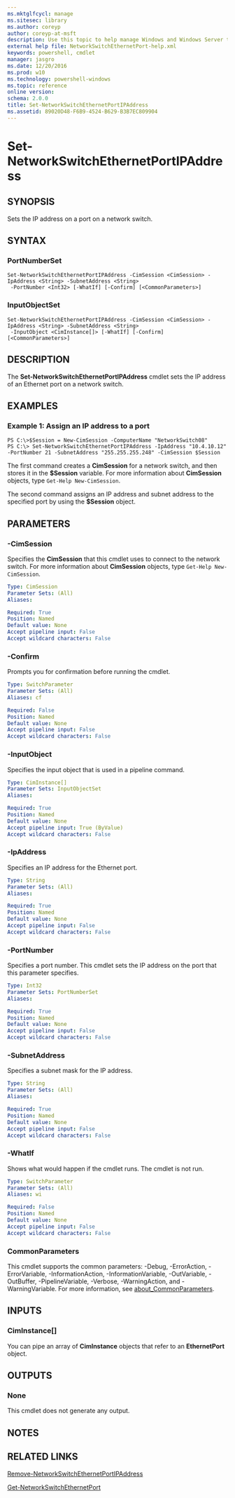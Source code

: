 ```yaml
---
ms.mktglfcycl: manage
ms.sitesec: library
ms.author: coreyp
author: coreyp-at-msft
description: Use this topic to help manage Windows and Windows Server technologies with Windows PowerShell.
external help file: NetworkSwitchEthernetPort-help.xml
keywords: powershell, cmdlet
manager: jasgro
ms.date: 12/20/2016
ms.prod: w10
ms.technology: powershell-windows
ms.topic: reference
online version: 
schema: 2.0.0
title: Set-NetworkSwitchEthernetPortIPAddress
ms.assetid: 89020D48-F6B9-4524-B629-B3B7EC809904
---
```


# Set-NetworkSwitchEthernetPortIPAddress

## SYNOPSIS
Sets the IP address on a port on a network switch.

## SYNTAX

### PortNumberSet
```
Set-NetworkSwitchEthernetPortIPAddress -CimSession <CimSession> -IpAddress <String> -SubnetAddress <String>
 -PortNumber <Int32> [-WhatIf] [-Confirm] [<CommonParameters>]
```

### InputObjectSet
```
Set-NetworkSwitchEthernetPortIPAddress -CimSession <CimSession> -IpAddress <String> -SubnetAddress <String>
 -InputObject <CimInstance[]> [-WhatIf] [-Confirm] [<CommonParameters>]
```

## DESCRIPTION
The **Set-NetworkSwitchEthernetPortIPAddress** cmdlet sets the IP address of an Ethernet port on a network switch.

## EXAMPLES

### Example 1: Assign an IP address to a port
```
PS C:\>$Session = New-CimSession -ComputerName "NetworkSwitch08"
PS C:\> Set-NetworkSwitchEthernetPortIPAddress -IpAddress "10.4.10.12" -PortNumber 21 -SubnetAddress "255.255.255.248" -CimSession $Session
```

The first command creates a **CimSession** for a network switch, and then stores it in the **$Session** variable.
For more information about **CimSession** objects, type `Get-Help New-CimSession`.

The second command assigns an IP address and subnet address to the specified port by using the **$Session** object.

## PARAMETERS

### -CimSession
Specifies the **CimSession** that this cmdlet uses to connect to the network switch.
For more information about **CimSession** objects, type `Get-Help New-CimSession`.

```yaml
Type: CimSession
Parameter Sets: (All)
Aliases: 

Required: True
Position: Named
Default value: None
Accept pipeline input: False
Accept wildcard characters: False
```

### -Confirm
Prompts you for confirmation before running the cmdlet.

```yaml
Type: SwitchParameter
Parameter Sets: (All)
Aliases: cf

Required: False
Position: Named
Default value: None
Accept pipeline input: False
Accept wildcard characters: False
```

### -InputObject
Specifies the input object that is used in a pipeline command.

```yaml
Type: CimInstance[]
Parameter Sets: InputObjectSet
Aliases: 

Required: True
Position: Named
Default value: None
Accept pipeline input: True (ByValue)
Accept wildcard characters: False
```

### -IpAddress
Specifies an IP address for the Ethernet port.

```yaml
Type: String
Parameter Sets: (All)
Aliases: 

Required: True
Position: Named
Default value: None
Accept pipeline input: False
Accept wildcard characters: False
```

### -PortNumber
Specifies a port number.
This cmdlet sets the IP address on the port that this parameter specifies.

```yaml
Type: Int32
Parameter Sets: PortNumberSet
Aliases: 

Required: True
Position: Named
Default value: None
Accept pipeline input: False
Accept wildcard characters: False
```

### -SubnetAddress
Specifies a subnet mask for the IP address.

```yaml
Type: String
Parameter Sets: (All)
Aliases: 

Required: True
Position: Named
Default value: None
Accept pipeline input: False
Accept wildcard characters: False
```

### -WhatIf
Shows what would happen if the cmdlet runs. The cmdlet is not run.

```yaml
Type: SwitchParameter
Parameter Sets: (All)
Aliases: wi

Required: False
Position: Named
Default value: None
Accept pipeline input: False
Accept wildcard characters: False
```

### CommonParameters
This cmdlet supports the common parameters: -Debug, -ErrorAction, -ErrorVariable, -InformationAction, -InformationVariable, -OutVariable, -OutBuffer, -PipelineVariable, -Verbose, -WarningAction, and -WarningVariable. For more information, see [about_CommonParameters](http://go.microsoft.com/fwlink/?LinkID=113216).

## INPUTS

### CimInstance[]
You can pipe an array of **CimInstance** objects that refer to an **EthernetPort** object.

## OUTPUTS

### None
This cmdlet does not generate any output.

## NOTES

## RELATED LINKS

[Remove-NetworkSwitchEthernetPortIPAddress](./remove-networkswitchethernetportipaddress.md)

[Get-NetworkSwitchEthernetPort](./get-networkswitchethernetport.md)


